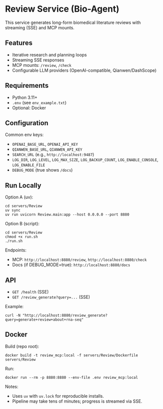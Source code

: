 # Review Service (Bio-Agent)

This service generates long-form biomedical literature reviews with streaming (SSE) and MCP mounts.

## Features
- Iterative research and planning loops
- Streaming SSE responses
- MCP mounts: `/review`, `/check`
- Configurable LLM providers (OpenAI-compatible, Qianwen/DashScope)

## Requirements
- Python 3.11+
- `.env` (see `env_example.txt`)
- Optional: Docker

## Configuration
Common env keys:
- `OPENAI_BASE_URL`, `OPENAI_API_KEY`
- `QIANWEN_BASE_URL`, `QIANWEN_API_KEY`
- `SEARCH_URL` (e.g., `http://localhost:9487`)
- `LOG_DIR`, `LOG_LEVEL`, `LOG_MAX_SIZE`, `LOG_BACKUP_COUNT`, `LOG_ENABLE_CONSOLE`, `LOG_ENABLE_FILE`
- `DEBUG_MODE` (true shows `/docs`)

## Run Locally
Option A (uv):
```
cd servers/Review
uv sync
uv run uvicorn Review.main:app --host 0.0.0.0 --port 8880
```

Option B (script):
```
cd servers/Review
chmod +x run.sh
./run.sh
```

Endpoints:
- MCP: `http://localhost:8880/review`, `http://localhost:8880/check`
- Docs (if DEBUG_MODE=true): `http://localhost:8880/docs`

## API
- `GET /health` (SSE)
- `GET /review_generate?query=...` (SSE)

Example:
```
curl -N "http://localhost:8880/review_generate?query=generate+review+about+rna-seq"
```

## Docker
Build (repo root):
```
docker build -t review_mcp:local -f servers/Review/Dockerfile servers/Review
```
Run:
```
docker run --rm -p 8880:8880 --env-file .env review_mcp:local
```

Notes:
- Uses `uv` with `uv.lock` for reproducible installs.
- Pipeline may take tens of minutes; progress is streamed via SSE.
